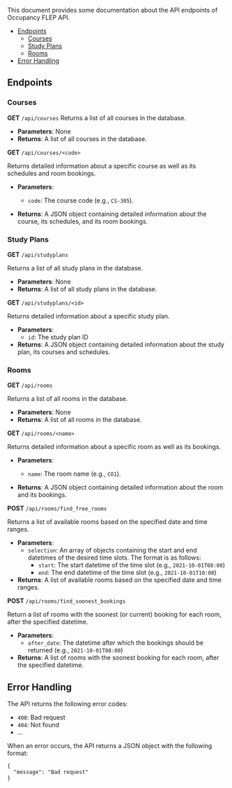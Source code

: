 
This document provides some documentation about the API endpoints of Occupancy FLEP API.

- [Endpoints](#endpoints)
  - [Courses](#courses)
  - [Study Plans](#study-plans)
  - [Rooms](#rooms)
- [Error Handling](#error-handling)

## Endpoints
### Courses

**GET** ```/api/courses```
Returns a list of all courses in the database.

- **Parameters**: None
- **Returns**: A list of all courses in the database.
  

**GET** ```/api/courses/<code>```

Returns detailed information about a specific course as well as its schedules and room bookings.

- **Parameters**: 
  - ```code```: The course code (e.g., ```CS-305```).
  
- **Returns**: A JSON object containing detailed information about the course, its schedules, and its room bookings.

### Study Plans

**GET** ```/api/studyplans```

Returns a list of all study plans in the database.

- **Parameters**: None
- **Returns**: A list of all study plans in the database.

**GET** ```/api/studyplans/<id>```

Returns detailed information about a specific study plan.

- **Parameters**: 
  - ```id```: The study plan ID
- **Returns**: A JSON object containing detailed information about the study plan, its courses and schedules.

### Rooms

**GET** ```/api/rooms```

Returns a list of all rooms in the database.

- **Parameters**: None
- **Returns**: A list of all rooms in the database.

**GET** ```/api/rooms/<name>```

Returns detailed information about a specific room as well as its bookings.

- **Parameters**: 
  - ```name```: The room name (e.g., ```CO1```).

- **Returns**: A JSON object containing detailed information about the room and its bookings.

**POST** ```/api/rooms/find_free_rooms```

Returns a list of available rooms based on the specified date and time ranges.

- **Parameters**: 
  - ```selection```: An array of objects containing the start and end datetimes of the desired time slots. The format is as follows:
    - ```start```: The start datetime of the time slot (e.g., ```2021-10-01T08:00```)
    - ```end```: The end datetime of the time slot (e.g., ```2021-10-01T10:00```)
- **Returns**: A list of available rooms based on the specified date and time ranges.

**POST** ```/api/rooms/find_soonest_bookings```

Return a list of rooms with the soonest (or current) booking for each room, after the specified datetime.

- **Parameters**: 
  - ```after_date```: The datetime after which the bookings should be returned (e.g., ```2021-10-01T08:00```)
- **Returns**: A list of rooms with the soonest booking for each room, after the specified datetime.

## Error Handling

The API returns the following error codes:
- ```400```: Bad request
- ```404```: Not found
- ...

When an error occurs, the API returns a JSON object with the following format:
```
{
  "message": "Bad request"
}
```